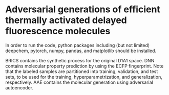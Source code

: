 # Adversarial generations of efficient thermally activated delayed fluorescence molecules
In order to run the code, python packages including (but not limited) deepchem, pytorch, numpy, pandas, and matplotlib should be installed.

BRICS contains the synthetic process for the original D1A1 space.
DNN contains molecular property prediction by using the ECFP fingerprint. Note that the labeled samples are partitioned into training, validation, and test sets, to be used for the training, hyperparametrization, and generalization, respectively. 
AAE contains the molecular generation using adversarial autoencoder. 

